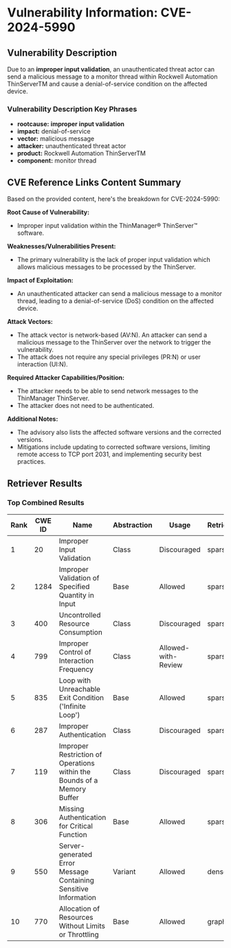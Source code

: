 # Vulnerability Information: CVE-2024-5990

## Vulnerability Description
Due to an **improper input validation**, an unauthenticated threat actor can send a malicious message to a monitor thread within Rockwell Automation ThinServerTM and cause a denial-of-service condition on the affected device.

### Vulnerability Description Key Phrases
- **rootcause:** **improper input validation**
- **impact:** denial-of-service
- **vector:** malicious message
- **attacker:** unauthenticated threat actor
- **product:** Rockwell Automation ThinServerTM
- **component:** monitor thread

## CVE Reference Links Content Summary
Based on the provided content, here's the breakdown for CVE-2024-5990:

**Root Cause of Vulnerability:**
- Improper input validation within the ThinManager® ThinServer™ software.

**Weaknesses/Vulnerabilities Present:**
- The primary vulnerability is the lack of proper input validation which allows malicious messages to be processed by the ThinServer.

**Impact of Exploitation:**
- An unauthenticated attacker can send a malicious message to a monitor thread, leading to a denial-of-service (DoS) condition on the affected device.

**Attack Vectors:**
- The attack vector is network-based (AV:N). An attacker can send a malicious message to the ThinServer over the network to trigger the vulnerability.
- The attack does not require any special privileges (PR:N) or user interaction (UI:N).

**Required Attacker Capabilities/Position:**
- The attacker needs to be able to send network messages to the ThinManager ThinServer.
- The attacker does not need to be authenticated.

**Additional Notes:**
- The advisory also lists the affected software versions and the corrected versions.
- Mitigations include updating to corrected software versions, limiting remote access to TCP port 2031, and implementing security best practices.

## Retriever Results

### Top Combined Results

| Rank | CWE ID | Name | Abstraction | Usage  | Retrievers | Individual Scores |
|------|--------|------|-------------|-------|------------|-------------------|
| 1 | 20 | Improper Input Validation | Class | Discouraged | sparse | 0.237 |
| 2 | 1284 | Improper Validation of Specified Quantity in Input | Base | Allowed | sparse | 0.227 |
| 3 | 400 | Uncontrolled Resource Consumption | Class | Discouraged | sparse | 0.217 |
| 4 | 799 | Improper Control of Interaction Frequency | Class | Allowed-with-Review | sparse | 0.215 |
| 5 | 835 | Loop with Unreachable Exit Condition ('Infinite Loop') | Base | Allowed | sparse | 0.214 |
| 6 | 287 | Improper Authentication | Class | Discouraged | sparse | 0.212 |
| 7 | 119 | Improper Restriction of Operations within the Bounds of a Memory Buffer | Class | Discouraged | sparse | 0.209 |
| 8 | 306 | Missing Authentication for Critical Function | Base | Allowed | sparse | 0.206 |
| 9 | 550 | Server-generated Error Message Containing Sensitive Information | Variant | Allowed | dense | 0.536 |
| 10 | 770 | Allocation of Resources Without Limits or Throttling | Base | Allowed | graph | 0.003 |

